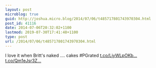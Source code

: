 ```yaml
---
layout: post
microblog: true
guid: http://joshua.micro.blog/2014/07/06/t485717801743970304.html
post_id: 41116
date: 2014-07-06T20:32:02+1100
lastmod: 2019-07-30T17:41:48+1100
type: post
url: /2014/07/06/t485717801743970304.html
---
```

I love it when Britt's naked .... cakes #PGrated [t.co/LjyWLpOKb...](http://t.co/LjyWLpOKbn) [t.co/Qm1eJsr3Z...](http://t.co/Qm1eJsr3Z2)
